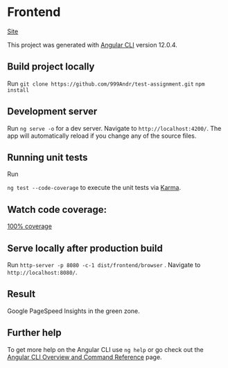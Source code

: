 # Frontend

[Site](https://tt-angular-12.web.app/)

This project was generated with [Angular CLI](https://github.com/angular/angular-cli) version 12.0.4.

## Build project locally

Run `git clone https://github.com/999Andr/test-assignment.git`
    `npm install`

## Development server

Run `ng serve -o` for a dev server. Navigate to `http://localhost:4200/`. The app will automatically reload if you change any of the source files.

## Running unit tests

Run 

`ng test --code-coverage` to execute the unit tests via [Karma](https://karma-runner.github.io).

## Watch code coverage: 

[100% coverage](https://tt-angular-12.web.app/assets/coverage/frontend/index.html)

## Serve locally after production build

Run `http-server -p 8080 -c-1 dist/frontend/browser` . Navigate to `http://localhost:8080/`. 

## Result

Google PageSpeed Insights in the green zone.

## Further help

To get more help on the Angular CLI use `ng help` or go check out the [Angular CLI Overview and Command Reference](https://angular.io/cli) page.
